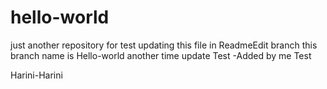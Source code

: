 # hello-world
just another repository for test
updating this file in ReadmeEdit branch
this branch name is Hello-world
another time update
Test -Added by me
Test

Harini-Harini
